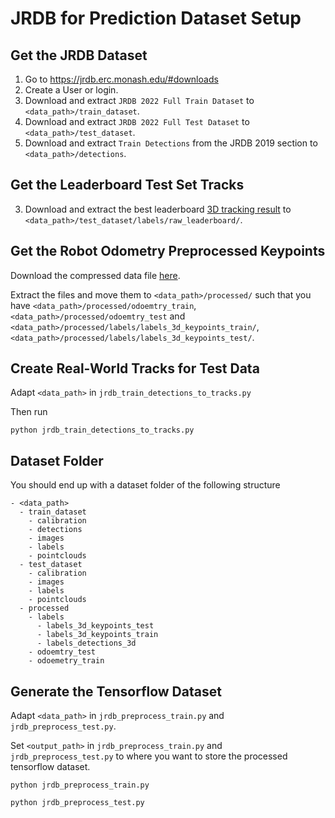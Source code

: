 # JRDB for Prediction Dataset Setup

## Get the JRDB Dataset

1. Go to https://jrdb.erc.monash.edu/#downloads
2. Create a User or login.
3. Download and extract `JRDB 2022 Full Train Dataset` to `<data_path>/train_dataset`.
4. Download and extract `JRDB 2022 Full Test Dataset` to `<data_path>/test_dataset`.
5. Download and extract `Train Detections` from the JRDB 2019 section to `<data_path>/detections`.

## Get the Leaderboard Test Set Tracks
3. Download and extract the best leaderboard  [3D tracking result](https://jrdb.erc.monash.edu/leaderboards/download/1680) to `<data_path>/test_dataset/labels/raw_leaderboard/`.

## Get the Robot Odometry Preprocessed Keypoints

Download the compressed data file [here](https://storage.googleapis.com/gresearch/human_scene_transformer/data.zip).

Extract the files and move them to `<data_path>/processed/` such that you have `<data_path>/processed/odoemtry_train`,  `<data_path>/processed/odoemtry_test` and `<data_path>/processed/labels/labels_3d_keypoints_train/`, `<data_path>/processed/labels/labels_3d_keypoints_test/`.

## Create Real-World Tracks for Test Data

Adapt `<data_path>` in `jrdb_train_detections_to_tracks.py`

Then run

```python jrdb_train_detections_to_tracks.py```

## Dataset Folder

You should end up with a dataset folder of the following structure

```
- <data_path>
  - train_dataset
    - calibration
    - detections
    - images
    - labels
    - pointclouds
  - test_dataset
    - calibration
    - images
    - labels
    - pointclouds
  - processed
    - labels
      - labels_3d_keypoints_test
      - labels_3d_keypoints_train
      - labels_detections_3d
    - odoemtry_test
    - odoemetry_train
```

## Generate the Tensorflow Dataset
Adapt `<data_path>` in `jrdb_preprocess_train.py` and `jrdb_preprocess_test.py`.

Set `<output_path>` in `jrdb_preprocess_train.py` and `jrdb_preprocess_test.py` to where you want to store the processed tensorflow dataset.

```python jrdb_preprocess_train.py```

```python jrdb_preprocess_test.py```